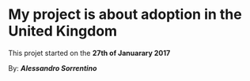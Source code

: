 # My project is about adoption in the United Kingdom

This projet started on the **27th of Januarary 2017**

By: ***Alessandro Sorrentino***
